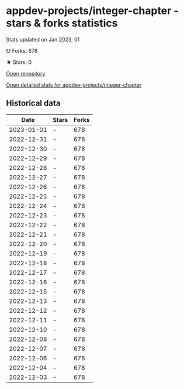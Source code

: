# appdev-projects/integer-chapter - stars & forks statistics

Stats updated on Jan 2023, 01

☋ Forks: 678

★ Stars: 0

[Open repository](https://github.com/appdev-projects/integer-chapter)

[Open detailed stats for appdev-projects/integer-chapter](https://reviewgithub.com/rep/appdev-projects/integer-chapter)

## Historical data
| Date | Stars | Forks |
|------|-------|-------|
| 2023-01-01 | - | 678 | 
| 2022-12-31 | - | 678 | 
| 2022-12-30 | - | 678 | 
| 2022-12-29 | - | 678 | 
| 2022-12-28 | - | 678 | 
| 2022-12-27 | - | 678 | 
| 2022-12-26 | - | 678 | 
| 2022-12-25 | - | 678 | 
| 2022-12-24 | - | 678 | 
| 2022-12-23 | - | 678 | 
| 2022-12-22 | - | 678 | 
| 2022-12-21 | - | 678 | 
| 2022-12-20 | - | 678 | 
| 2022-12-19 | - | 678 | 
| 2022-12-18 | - | 678 | 
| 2022-12-17 | - | 678 | 
| 2022-12-16 | - | 678 | 
| 2022-12-15 | - | 678 | 
| 2022-12-13 | - | 678 | 
| 2022-12-12 | - | 678 | 
| 2022-12-11 | - | 678 | 
| 2022-12-10 | - | 678 | 
| 2022-12-08 | - | 678 | 
| 2022-12-07 | - | 678 | 
| 2022-12-06 | - | 678 | 
| 2022-12-04 | - | 678 | 
| 2022-12-03 | - | 678 | 


